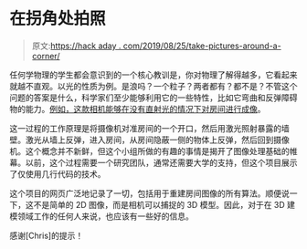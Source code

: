# 在拐角处拍照

> 原文:[https://hack aday . com/2019/08/25/take-pictures-around-a-corner/](https://hackaday.com/2019/08/25/take-pictures-around-a-corner/)

任何学物理的学生都会意识到的一个核心教训是，你对物理了解得越多，它看起来就越不直观。以光的性质为例。是浪吗？一个粒子？两者都有？都不是？不管这个问题的答案是什么，科学家们至少能够利用它的一些特性，比如它弯曲和反弹障碍物的能力。[例如，这款相机能够在没有直射光的情况下对房间进行成像](https://www.analytech-solutions.com/analytech-solutions/blog/nlos.html)。

这一过程的工作原理是将摄像机对准房间的一个开口，然后用激光照射暴露的墙壁。激光从墙上反弹，进入房间，从房间隐蔽一侧的物体上反弹，然后回到摄像机。这个概念并不新鲜，但这个小组所做的有趣的事情是揭开了图像处理基础的帷幕。以前，这个过程需要一个研究团队，通常还需要大学的支持，但这个项目展示了仅使用几行代码的技术。

这个项目的网页广泛地记录了一切，包括用于重建房间图像的所有算法。顺便说一下，这不是简单的 2D 图像，而是相机可以捕捉的 3D 模型。因此，对于在 3D 建模领域工作的任何人来说，也应该有一些好的信息。

感谢[Chris]的提示！